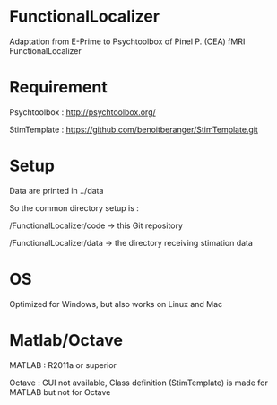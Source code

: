 # FunctionalLocalizer
Adaptation from E-Prime to Psychtoolbox of Pinel P. (CEA) fMRI FunctionalLocalizer


# Requirement

Psychtoolbox : http://psychtoolbox.org/

StimTemplate : https://github.com/benoitberanger/StimTemplate.git


# Setup

Data are printed in ../data

So the common directory setup is :

/FunctionalLocalizer/code -> this Git repository

/FunctionalLocalizer/data -> the directory receiving stimation data


# OS

Optimized for Windows, but also works on Linux and Mac


# Matlab/Octave

MATLAB  : R2011a or superior

Octave  : GUI not available, Class definition (StimTemplate) is made for MATLAB but not for Octave

